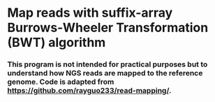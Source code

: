 # Map reads with suffix-array Burrows-Wheeler Transformation (BWT) algorithm

### This program is not intended for practical purposes but to understand how NGS reads are mapped to the reference genome. Code is adapted from https://github.com/rayguo233/read-mapping/.
